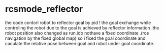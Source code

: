 # rcsmode_reflector
the code contorl robot to reflector goal by pid !
the goal exchange while controling the robot due to the goal is achieved by reflector information .the robot position also changed as run.ido nothave a fixed coordinate .(ros navigation by the fixed global map) so i fixed the goal coordinate and caculate the relative pose between goal and robot under goal coordinate.
